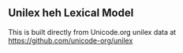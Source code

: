 Unilex heh Lexical Model
----------------------

This is built directly from Unicode.org unilex data at
https://github.com/unicode-org/unilex
